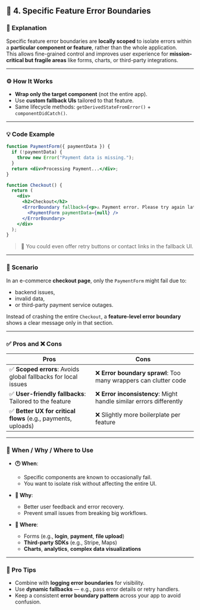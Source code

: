 
## 🧩 4. Specific Feature Error Boundaries

### 🎯 **Explanation**
Specific feature error boundaries are **locally scoped** to isolate errors within a **particular component or feature**, rather than the whole application.  
This allows fine-grained control and improves user experience for **mission-critical but fragile areas** like forms, charts, or third-party integrations.

---

### ⚙️ **How It Works**

- **Wrap only the target component** (not the entire app).
- Use **custom fallback UIs** tailored to that feature.
- Same lifecycle methods: `getDerivedStateFromError()` + `componentDidCatch()`.

---

### 💡 **Code Example**

```jsx
function PaymentForm({ paymentData }) {
  if (!paymentData) {
    throw new Error("Payment data is missing.");
  }
  return <div>Processing Payment...</div>;
}

function Checkout() {
  return (
    <div>
      <h2>Checkout</h2>
      <ErrorBoundary fallback={<p>⚠️ Payment error. Please try again later.</p>}>
        <PaymentForm paymentData={null} />
      </ErrorBoundary>
    </div>
  );
}
```

> 🔁 You could even offer retry buttons or contact links in the fallback UI.

---

### 📘 **Scenario**

In an e-commerce **checkout page**, only the `PaymentForm` might fail due to:
- backend issues,
- invalid data,
- or third-party payment service outages.

Instead of crashing the entire `Checkout`, a **feature-level error boundary** shows a clear message only in that section.

---

### ✅ **Pros and ❌ Cons**

| Pros | Cons |
|------|------|
| ✅ **Scoped errors**: Avoids global fallbacks for local issues | ❌ **Error boundary sprawl**: Too many wrappers can clutter code |
| ✅ **User-friendly fallbacks**: Tailored to the feature | ❌ **Error inconsistency**: Might handle similar errors differently |
| ✅ **Better UX for critical flows** (e.g., payments, uploads) | ❌ Slightly more boilerplate per feature |

---

### 📌 **When / Why / Where to Use**

- **🕐 When**:
  - Specific components are known to occasionally fail.
  - You want to isolate risk without affecting the entire UI.

- **🎯 Why**:
  - Better user feedback and error recovery.
  - Prevent small issues from breaking big workflows.

- **📍 Where**:
  - Forms (e.g., **login**, **payment**, **file upload**)
  - **Third-party SDKs** (e.g., Stripe, Maps)
  - **Charts**, **analytics**, **complex data visualizations**

---

### 🧠 Pro Tips

- Combine with **logging error boundaries** for visibility.
- Use **dynamic fallbacks** — e.g., pass error details or retry handlers.
- Keep a consistent **error boundary pattern** across your app to avoid confusion.
